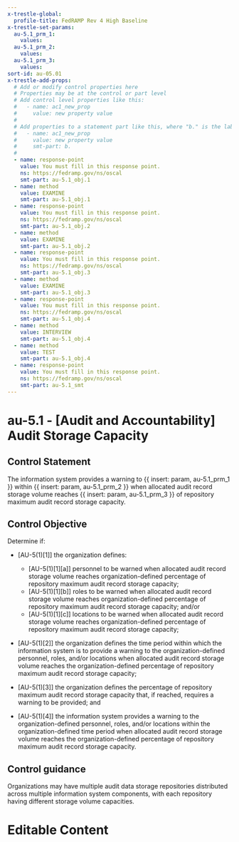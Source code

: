 ```yaml
---
x-trestle-global:
  profile-title: FedRAMP Rev 4 High Baseline
x-trestle-set-params:
  au-5.1_prm_1:
    values:
  au-5.1_prm_2:
    values:
  au-5.1_prm_3:
    values:
sort-id: au-05.01
x-trestle-add-props:
  # Add or modify control properties here
  # Properties may be at the control or part level
  # Add control level properties like this:
  #   - name: ac1_new_prop
  #     value: new property value
  #
  # Add properties to a statement part like this, where "b." is the label of the target statement part
  #   - name: ac1_new_prop
  #     value: new property value
  #     smt-part: b.
  #
  - name: response-point
    value: You must fill in this response point.
    ns: https://fedramp.gov/ns/oscal
    smt-part: au-5.1_obj.1
  - name: method
    value: EXAMINE
    smt-part: au-5.1_obj.1
  - name: response-point
    value: You must fill in this response point.
    ns: https://fedramp.gov/ns/oscal
    smt-part: au-5.1_obj.2
  - name: method
    value: EXAMINE
    smt-part: au-5.1_obj.2
  - name: response-point
    value: You must fill in this response point.
    ns: https://fedramp.gov/ns/oscal
    smt-part: au-5.1_obj.3
  - name: method
    value: EXAMINE
    smt-part: au-5.1_obj.3
  - name: response-point
    value: You must fill in this response point.
    ns: https://fedramp.gov/ns/oscal
    smt-part: au-5.1_obj.4
  - name: method
    value: INTERVIEW
    smt-part: au-5.1_obj.4
  - name: method
    value: TEST
    smt-part: au-5.1_obj.4
  - name: response-point
    value: You must fill in this response point.
    ns: https://fedramp.gov/ns/oscal
    smt-part: au-5.1_smt
---
```


# au-5.1 - \[Audit and Accountability\] Audit Storage Capacity

## Control Statement

The information system provides a warning to {{ insert: param, au-5.1_prm_1 }} within {{ insert: param, au-5.1_prm_2 }} when allocated audit record storage volume reaches {{ insert: param, au-5.1_prm_3 }} of repository maximum audit record storage capacity.

## Control Objective

Determine if:

- \[AU-5(1)[1]\] the organization defines:

  - \[AU-5(1)[1][a]\] personnel to be warned when allocated audit record storage volume reaches organization-defined percentage of repository maximum audit record storage capacity;
  - \[AU-5(1)[1][b]\] roles to be warned when allocated audit record storage volume reaches organization-defined percentage of repository maximum audit record storage capacity; and/or
  - \[AU-5(1)[1][c]\] locations to be warned when allocated audit record storage volume reaches organization-defined percentage of repository maximum audit record storage capacity;

- \[AU-5(1)[2]\] the organization defines the time period within which the information system is to provide a warning to the organization-defined personnel, roles, and/or locations when allocated audit record storage volume reaches the organization-defined percentage of repository maximum audit record storage capacity;

- \[AU-5(1)[3]\] the organization defines the percentage of repository maximum audit record storage capacity that, if reached, requires a warning to be provided; and

- \[AU-5(1)[4]\] the information system provides a warning to the organization-defined personnel, roles, and/or locations within the organization-defined time period when allocated audit record storage volume reaches the organization-defined percentage of repository maximum audit record storage capacity.

## Control guidance

Organizations may have multiple audit data storage repositories distributed across multiple information system components, with each repository having different storage volume capacities.

# Editable Content

<!-- Make additions and edits below -->
<!-- The above represents the contents of the control as received by the profile, prior to additions. -->
<!-- If the profile makes additions to the control, they will appear below. -->
<!-- The above markdown may not be edited but you may edit the content below, and/or introduce new additions to be made by the profile. -->
<!-- If there is a yaml header at the top, parameter values may be edited. Use --set-parameters to incorporate the changes during assembly. -->
<!-- The content here will then replace what is in the profile for this control, after running profile-assemble. -->
<!-- The added parts in the profile for this control are below.  You may edit them and/or add new ones. -->
<!-- Each addition must have a heading either of the form ## Control my_addition_name -->
<!-- or ## Part a. (where the a. refers to one of the control statement labels.) -->
<!-- "## Control" parts are new parts added after the statement part. -->
<!-- "## Part" parts are new parts added into the top-level statement part with that label. -->
<!-- Subparts may be added with nested hash levels of the form ### My Subpart Name -->
<!-- underneath the parent ## Control or ## Part being added -->
<!-- See https://ibm.github.io/compliance-trestle/tutorials/ssp_profile_catalog_authoring/ssp_profile_catalog_authoring for guidance. -->
